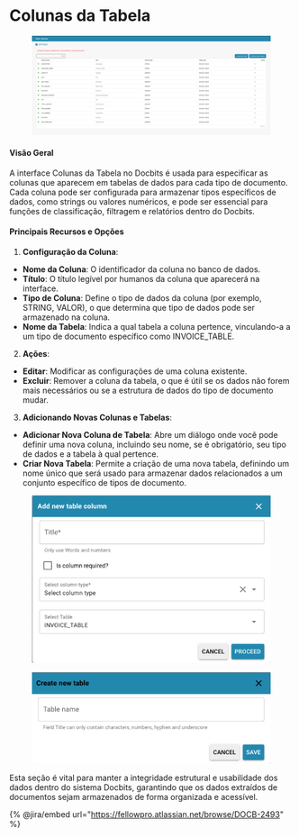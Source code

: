 # Colunas da Tabela

<figure><img src="../../../../.gitbook/assets/Bildschirmfoto 2024-05-08 um 08.57.49.png" alt=""><figcaption></figcaption></figure>

#### Visão Geral

A interface Colunas da Tabela no Docbits é usada para especificar as colunas que aparecem em tabelas de dados para cada tipo de documento. Cada coluna pode ser configurada para armazenar tipos específicos de dados, como strings ou valores numéricos, e pode ser essencial para funções de classificação, filtragem e relatórios dentro do Docbits.

#### Principais Recursos e Opções

1. **Configuração da Coluna**:
* **Nome da Coluna**: O identificador da coluna no banco de dados.
* **Título**: O título legível por humanos da coluna que aparecerá na interface.
* **Tipo de Coluna**: Define o tipo de dados da coluna (por exemplo, STRING, VALOR), o que determina que tipo de dados pode ser armazenado na coluna.
* **Nome da Tabela**: Indica a qual tabela a coluna pertence, vinculando-a a um tipo de documento específico como INVOICE\_TABLE.
2. **Ações**:
* **Editar**: Modificar as configurações de uma coluna existente.
* **Excluir**: Remover a coluna da tabela, o que é útil se os dados não forem mais necessários ou se a estrutura de dados do tipo de documento mudar.
3. **Adicionando Novas Colunas e Tabelas**:
* **Adicionar Nova Coluna de Tabela**: Abre um diálogo onde você pode definir uma nova coluna, incluindo seu nome, se é obrigatório, seu tipo de dados e a tabela à qual pertence.
* **Criar Nova Tabela**: Permite a criação de uma nova tabela, definindo um nome único que será usado para armazenar dados relacionados a um conjunto específico de tipos de documento.

<figure><img src="../../../../.gitbook/assets/Bildschirmfoto 2024-05-08 um 08.58.01.png" alt=""><figcaption></figcaption></figure>

<figure><img src="../../../../.gitbook/assets/Bildschirmfoto 2024-05-08 um 08.58.11.png" alt=""><figcaption></figcaption></figure>

Esta seção é vital para manter a integridade estrutural e usabilidade dos dados dentro do sistema Docbits, garantindo que os dados extraídos de documentos sejam armazenados de forma organizada e acessível.

{% @jira/embed url="https://fellowpro.atlassian.net/browse/DOCB-2493" %}

